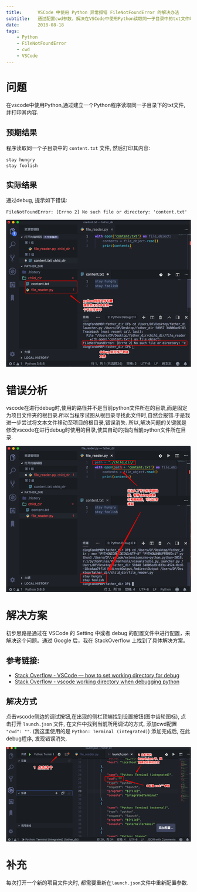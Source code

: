 ```yaml
---
title:      VSCode 中使用 Python 异常报错 FileNotFoundError 的解决办法
subtitle:   通过配置cwd参数，解决在VSCode中使用Python读取同一子目录中的txt文件时异常报错 FileNotFoundError 的问题
date:       2018-08-18
tags:
    - Python
    - FileNotFoundError
    - cwd
    - VSCode
---
```

# 问题
在vscode中使用Python,通过建立一个Python程序读取同一子目录下的txt文件, 并打印其内容.

## 预期结果
程序读取同一个子目录中的 `content.txt` 文件, 然后打印其内容:
```
stay hungry
stay foolish
```
## 实际结果
通过debug, 提示如下错误:
```
FileNotFoundError: [Errno 2] No such file or directory: 'content.txt'
```
<!-- more -->

![vscode_python_filenotefound_1-c650](/images/post/vscode_python_filenotefound_1.png)
# 错误分析
vscode在进行debug时,使用的路径并不是当前python文件所在的目录,而是固定为项目文件夹的根目录.所以当程序试图从根目录寻找此文件时,自然会报错.于是我进一步尝试将文本文件移动至项目的根目录,错误消失.
所以,解决问题的关键就是修改vscode在进行debug时使用的目录,使其自动的指向当前python文件所在目录.

![vscode_python_filenotefound_2-c650](/images/post/vscode_python_filenotefound_2.png)

# 解决方案
初步思路是通过在 VSCode 的 Setting 中或者 debug 的配置文件中进行配置，来解决这个问题。通过 Google 后，我在 StackOverflow 上找到了具体解决方案。

## 参考链接:
- [Stack Overflow - VSCode — how to set working directory for debug](https://stackoverflow.com/questions/43801142/vscode-working-directory-when-debugging-python)
- [Stack Overflow - vscode working directory when debugging python](https://stackoverflow.com/questions/43801142/vscode-working-directory-when-debugging-python)

## 解决方式
点击vscode侧边的调试按钮,在出现的侧栏顶端找到设置按钮(图中齿轮图标), 点击打开 `launch.json` 文件, 在文件中找到当前所用调试的方式, 添加cwd配置 `"cwd": ""`. (我这里使用的是 `Python: Terminal (integrated)`) 添加完成后, 在此debug程序, 发现错误消失.

![vscode_python_filenotefound_3-c650](/images/post/vscode_python_filenotefound_3.png)

# 补充
每次打开一个新的项目文件夹时, 都需要重新在`launch.json`文件中重新配置参数.
